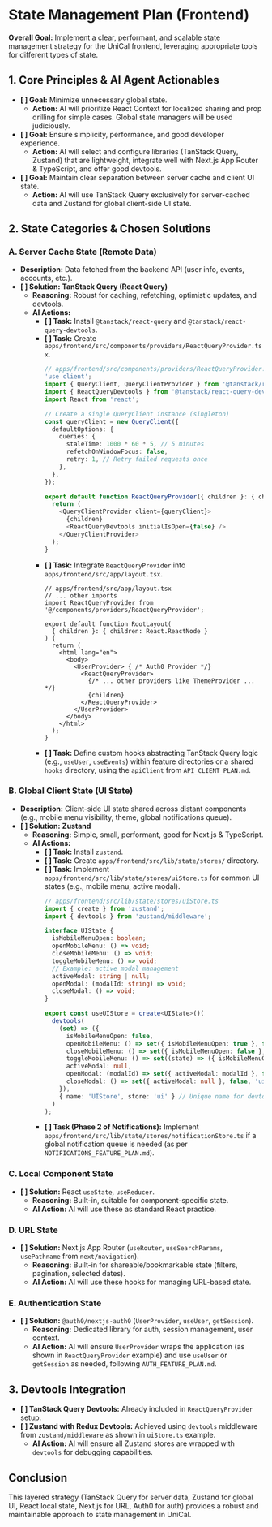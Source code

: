 # State Management Plan (Frontend)

**Overall Goal:** Implement a clear, performant, and scalable state management strategy for the UniCal frontend, leveraging appropriate tools for different types of state.

## 1. Core Principles & AI Agent Actionables

*   **[ ] Goal:** Minimize unnecessary global state.
    *   **Action:** AI will prioritize React Context for localized sharing and prop drilling for simple cases. Global state managers will be used judiciously.
*   **[ ] Goal:** Ensure simplicity, performance, and good developer experience.
    *   **Action:** AI will select and configure libraries (TanStack Query, Zustand) that are lightweight, integrate well with Next.js App Router & TypeScript, and offer good devtools.
*   **[ ] Goal:** Maintain clear separation between server cache and client UI state.
    *   **Action:** AI will use TanStack Query exclusively for server-cached data and Zustand for global client-side UI state.

## 2. State Categories & Chosen Solutions

### A. Server Cache State (Remote Data)
*   **Description:** Data fetched from the backend API (user info, events, accounts, etc.).
*   **[ ] Solution:** **TanStack Query (React Query)**
    *   **Reasoning:** Robust for caching, refetching, optimistic updates, and devtools.
    *   **AI Actions:**
        *   **[ ] Task:** Install `@tanstack/react-query` and `@tanstack/react-query-devtools`.
        *   **[ ] Task:** Create `apps/frontend/src/components/providers/ReactQueryProvider.tsx`.
            ```typescript
            // apps/frontend/src/components/providers/ReactQueryProvider.tsx
            'use client';
            import { QueryClient, QueryClientProvider } from '@tanstack/react-query';
            import { ReactQueryDevtools } from '@tanstack/react-query-devtools';
            import React from 'react';

            // Create a single QueryClient instance (singleton)
            const queryClient = new QueryClient({
              defaultOptions: {
                queries: {
                  staleTime: 1000 * 60 * 5, // 5 minutes
                  refetchOnWindowFocus: false,
                  retry: 1, // Retry failed requests once
                },
              },
            });

            export default function ReactQueryProvider({ children }: { children: React.ReactNode }) {
              return (
                <QueryClientProvider client={queryClient}>
                  {children}
                  <ReactQueryDevtools initialIsOpen={false} />
                </QueryClientProvider>
              );
            }
            ```
        *   **[ ] Task:** Integrate `ReactQueryProvider` into `apps/frontend/src/app/layout.tsx`.
            ```tsx
            // apps/frontend/src/app/layout.tsx
            // ... other imports
            import ReactQueryProvider from '@/components/providers/ReactQueryProvider';

            export default function RootLayout(
              { children }: { children: React.ReactNode }
            ) {
              return (
                <html lang="en">
                  <body>
                    <UserProvider> { /* Auth0 Provider */}
                      <ReactQueryProvider>
                        {/* ... other providers like ThemeProvider ... */}
                        {children}
                      </ReactQueryProvider>
                    </UserProvider>
                  </body>
                </html>
              );
            }
            ```
        *   **[ ] Task:** Define custom hooks abstracting TanStack Query logic (e.g., `useUser`, `useEvents`) within feature directories or a shared `hooks` directory, using the `apiClient` from `API_CLIENT_PLAN.md`.

### B. Global Client State (UI State)
*   **Description:** Client-side UI state shared across distant components (e.g., mobile menu visibility, theme, global notifications queue).
*   **[ ] Solution:** **Zustand**
    *   **Reasoning:** Simple, small, performant, good for Next.js & TypeScript.
    *   **AI Actions:**
        *   **[ ] Task:** Install `zustand`.
        *   **[ ] Task:** Create `apps/frontend/src/lib/state/stores/` directory.
        *   **[ ] Task:** Implement `apps/frontend/src/lib/state/stores/uiStore.ts` for common UI states (e.g., mobile menu, active modal).
            ```typescript
            // apps/frontend/src/lib/state/stores/uiStore.ts
            import { create } from 'zustand';
            import { devtools } from 'zustand/middleware';

            interface UIState {
              isMobileMenuOpen: boolean;
              openMobileMenu: () => void;
              closeMobileMenu: () => void;
              toggleMobileMenu: () => void;
              // Example: active modal management
              activeModal: string | null;
              openModal: (modalId: string) => void;
              closeModal: () => void;
            }

            export const useUIStore = create<UIState>()(
              devtools(
                (set) => ({
                  isMobileMenuOpen: false,
                  openMobileMenu: () => set({ isMobileMenuOpen: true }, false, 'ui/openMobileMenu'),
                  closeMobileMenu: () => set({ isMobileMenuOpen: false }, false, 'ui/closeMobileMenu'),
                  toggleMobileMenu: () => set((state) => ({ isMobileMenuOpen: !state.isMobileMenuOpen }), false, 'ui/toggleMobileMenu'),
                  activeModal: null,
                  openModal: (modalId) => set({ activeModal: modalId }, false, 'ui/openModal'),
                  closeModal: () => set({ activeModal: null }, false, 'ui/closeModal'),
                }),
                { name: 'UIStore', store: 'ui' } // Unique name for devtools
              )
            );
            ```
        *   **[ ] Task (Phase 2 of Notifications):** Implement `apps/frontend/src/lib/state/stores/notificationStore.ts` if a global notification queue is needed (as per `NOTIFICATIONS_FEATURE_PLAN.md`).

### C. Local Component State
*   **[ ] Solution:** React `useState`, `useReducer`.
    *   **Reasoning:** Built-in, suitable for component-specific state.
    *   **AI Action:** AI will use these as standard React practice.

### D. URL State
*   **[ ] Solution:** Next.js App Router (`useRouter`, `useSearchParams`, `usePathname` from `next/navigation`).
    *   **Reasoning:** Built-in for shareable/bookmarkable state (filters, pagination, selected dates).
    *   **AI Action:** AI will use these hooks for managing URL-based state.

### E. Authentication State
*   **[ ] Solution:** `@auth0/nextjs-auth0` (`UserProvider`, `useUser`, `getSession`).
    *   **Reasoning:** Dedicated library for auth, session management, user context.
    *   **AI Action:** AI will ensure `UserProvider` wraps the application (as shown in `ReactQueryProvider` example) and use `useUser` or `getSession` as needed, following `AUTH_FEATURE_PLAN.md`.

## 3. Devtools Integration

*   **[ ] TanStack Query Devtools:** Already included in `ReactQueryProvider` setup.
*   **[ ] Zustand with Redux Devtools:** Achieved using `devtools` middleware from `zustand/middleware` as shown in `uiStore.ts` example.
    *   **AI Action:** AI will ensure all Zustand stores are wrapped with `devtools` for debugging capabilities.

## Conclusion
This layered strategy (TanStack Query for server data, Zustand for global UI, React local state, Next.js for URL, Auth0 for auth) provides a robust and maintainable approach to state management in UniCal.
